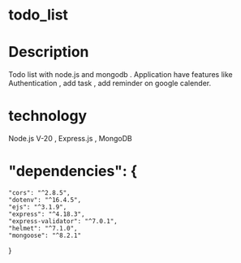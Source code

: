 # todo_list
# Description 
Todo list with node.js and mongodb . Application have features like  Authentication , add task ,  add reminder on google calender. 

# technology 
Node.js V-20  , Express.js , MongoDB

# "dependencies": {
    "cors": "^2.8.5",
    "dotenv": "^16.4.5",
    "ejs": "^3.1.9",
    "express": "^4.18.3",
    "express-validator": "^7.0.1",
    "helmet": "^7.1.0",
    "mongoose": "^8.2.1"
  }
